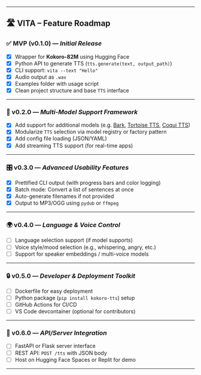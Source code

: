 
---

## 🛣️ VITA – Feature Roadmap

### ✅ MVP (v0.1.0) — *Initial Release*
- [x] Wrapper for **Kokoro-82M** using Hugging Face
- [x] Python API to generate TTS (`tts.generate(text, output_path)`)
- [x] CLI support: `vita --text "Hello"`
- [x] Audio output as `.wav`
- [x] Examples folder with usage script
- [x] Clean project structure and base `TTS` interface

---

### 🚀 v0.2.0 — *Multi-Model Support Framework*
- [x] Add support for additional models (e.g. [Bark](https://github.com/suno-ai/bark), [Tortoise TTS](https://github.com/neonbjb/tortoise-tts), [Coqui TTS](https://github.com/coqui-ai/TTS))
- [x] Modularize `TTS` selection via model registry or factory pattern
- [x] Add config file loading (JSON/YAML)
- [x] Add streaming TTS support (for real-time apps)

---

### 🎛️ v0.3.0 — *Advanced Usability Features*
- [x] Prettified CLI output (with progress bars and color logging)
- [x] Batch mode: Convert a list of sentences at once
- [x] Auto-generate filenames if not provided
- [x] Output to MP3/OGG using `pydub` or `ffmpeg` 

---

### 🌍 v0.4.0 — *Language & Voice Control*
- [ ] Language selection support (if model supports)
- [ ] Voice style/mood selection (e.g., whispering, angry, etc.)
- [ ] Support for speaker embeddings / multi-voice models

---

### 🔒 v0.5.0 — *Developer & Deployment Toolkit*
- [ ] Dockerfile for easy deployment
- [ ] Python package (`pip install kokoro-tts`) setup
- [ ] GitHub Actions for CI/CD
- [ ] VS Code devcontainer (optional for contributors)

---

### 📱 v0.6.0 — *API/Server Integration*
- [ ] FastAPI or Flask server interface
- [ ] REST API: `POST /tts` with JSON body
- [ ] Host on Hugging Face Spaces or Replit for demo

---
